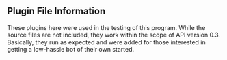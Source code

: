 ## Plugin File Information

These plugins here were used in the testing of this program. While the source files are not included, they work within the scope of API version 0.3. Basically, they run as expected and were added for those interested in getting a low-hassle bot of their own started.
